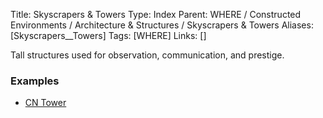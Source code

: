 Title: Skyscrapers & Towers
Type: Index
Parent: WHERE / Constructed Environments / Architecture & Structures / Skyscrapers & Towers
Aliases: [Skyscrapers__Towers]
Tags: [WHERE]
Links: []

Tall structures used for observation, communication, and prestige.

### Examples
- [CN Tower](CN-Tower.md)
